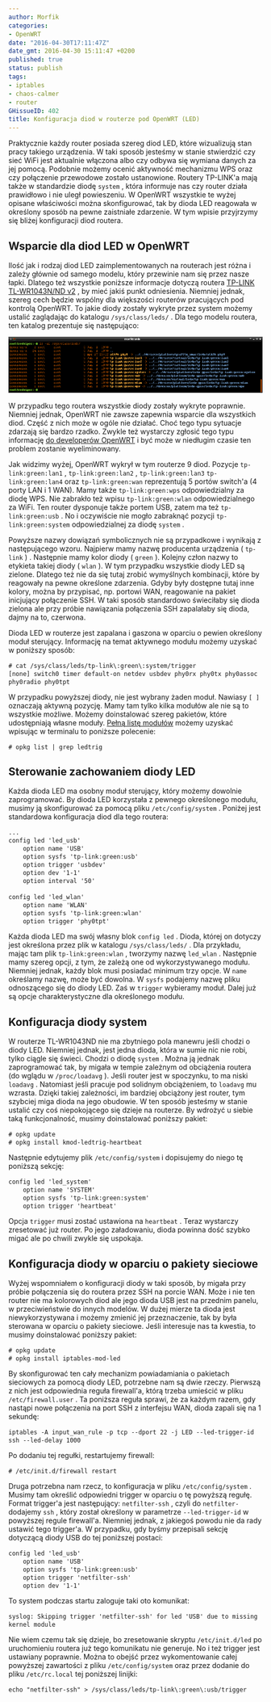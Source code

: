 ```yaml
---
author: Morfik
categories:
- OpenWRT
date: "2016-04-30T17:11:47Z"
date_gmt: 2016-04-30 15:11:47 +0200
published: true
status: publish
tags:
- iptables
- chaos-calmer
- router
GHissueID: 402
title: Konfiguracja diod w routerze pod OpenWRT (LED)
---
```


Praktycznie każdy router posiada szereg diod LED, które wizualizują stan pracy takiego urządzenia. W
taki sposób jesteśmy w stanie stwierdzić czy sieć WiFi jest aktualnie włączona albo czy odbywa się
wymiana danych za jej pomocą. Podobnie możemy ocenić aktywność mechanizmu WPS oraz czy połączenie
przewodowe zostało ustanowione. Routery TP-LINK'a mają także w standardzie diodę `system` , która
informuje nas czy router działa prawidłowo i nie uległ powieszeniu. W OpenWRT wszystkie te wyżej
opisane właściwości można skonfigurować, tak by dioda LED reagowała w określony sposób na pewne
zaistniałe zdarzenie. W tym wpisie przyjrzymy się bliżej konfiguracji diod routera.

<!--more-->
## Wsparcie dla diod LED w OpenWRT

Ilość jak i rodzaj diod LED zaimplementowanych na routerach jest różna i zależy głównie od samego
modelu, który przewinie nam się przez nasze łapki. Dlatego też wszystkie poniższe informacje dotyczą
routera [TP-LINK TL-WR1043N/ND v2](http://www.tp-link.com.pl/products/details/TL-WR1043ND.html) , by
mieć jakiś punkt odniesienia. Niemniej jednak, szereg cech będzie wspólny dla większości routerów
pracujących pod kontrolą OpenWRT. To jakie diody zostały wykryte przez system możemy ustalić
zaglądając do katalogu `/sys/class/leds/` . Dla tego modelu routera, ten katalog prezentuje się
następująco:

![](/img/2016/04/1.dioda-led-openwrt-router.png#huge)

W przypadku tego routera wszystkie diody zostały wykryte poprawnie. Niemniej jednak, OpenWRT nie
zawsze zapewnia wsparcie dla wszystkich diod. Część z nich może w ogóle nie działać. Choć tego typu
sytuacje zdarzają się bardzo rzadko. Zwykle też wystarczy zgłosić tego typu informację [do
developerów OpenWRT](https://dev.openwrt.org/) i być może w niedługim czasie ten problem zostanie
wyeliminowany.

Jak widzimy wyżej, OpenWRT wykrył w tym routerze 9 diod. Pozycje `tp-link:green:lan1` ,
`tp-link:green:lan2` , `tp-link:green:lan3` `tp-link:green:lan4` oraz `tp-link:green:wan`
reprezentują 5 portów switch'a (4 porty LAN i 1 WAN). Mamy także `tp-link:green:wps` odpowiedzialny
za diodę WPS. Nie zabrakło też wpisu `tp-link:green:wlan` odpowiedzialnego za WiFi. Ten router
dysponuje także portem USB, zatem ma też `tp-link:green:usb` . No i oczywiście nie mogło zabraknąć
pozycji `tp-link:green:system` odpowiedzialnej za diodę `system` .

Powyższe nazwy dowiązań symbolicznych nie są przypadkowe i wynikają z następującego wzoru. Najpierw
mamy nazwę producenta urządzenia ( `tp-link` ) . Następnie mamy kolor diody ( `green` ). Kolejny
człon nazwy to etykieta takiej diody ( `wlan` ). W tym przypadku wszystkie diody LED są zielone.
Dlatego też nie da się tutaj zrobić wymyślnych kombinacji, które by reagowały na pewne określone
zdarzenia. Gdyby były dostępne tutaj inne kolory, można by przypisać, np. portowi WAN, reagowanie na
pakiet inicjujący połączenie SSH. W taki sposób standardowo świeciłaby się dioda zielona ale przy
próbie nawiązania połączenia SSH zapalałaby się dioda, dajmy na to, czerwona.

Dioda LED w routerze jest zapalana i gaszona w oparciu o pewien określony moduł sterujący.
Informację na temat aktywnego modułu możemy uzyskać w poniższy sposób:

    # cat /sys/class/leds/tp-link\:green\:system/trigger
    [none] switch0 timer default-on netdev usbdev phy0rx phy0tx phy0assoc phy0radio phy0tpt

W przypadku powyższej diody, nie jest wybrany żaden moduł. Nawiasy `[ ]` oznaczają aktywną pozycję.
Mamy tam tylko kilka modułów ale nie są to wszystkie możliwe. Możemy doinstalować szereg pakietów,
które udostępniają własne moduły. [Pełną listę
modułów](https://wiki.openwrt.org/doc/uci/system#leds) możemy uzyskać wpisując w terminalu to
poniższe polecenie:

    # opkg list | grep ledtrig

## Sterowanie zachowaniem diody LED

Każda dioda LED ma osobny moduł sterujący, który możemy dowolnie zaprogramować. By dioda LED
korzystała z pewnego określonego modułu, musimy ją skonfigurować za pomocą pliku
`/etc/config/system` . Poniżej jest standardowa konfiguracja diod dla tego routera:

    ...
    config led 'led_usb'
        option name 'USB'
        option sysfs 'tp-link:green:usb'
        option trigger 'usbdev'
        option dev '1-1'
        option interval '50'

    config led 'led_wlan'
        option name 'WLAN'
        option sysfs 'tp-link:green:wlan'
        option trigger 'phy0tpt'

Każda dioda LED ma swój własny blok `config led` . Dioda, której on dotyczy jest określona przez
plik w katalogu `/sys/class/leds/` . Dla przykładu, mając tam plik `tp-link:green:wlan` , tworzymy
nazwę `led_wlan` . Następnie mamy szereg opcji, z tym, że zależą one od wykorzystywanego modułu.
Niemniej jednak, każdy blok musi posiadać minimum trzy opcje. W `name` określamy nazwę, może być
dowolna. W `sysfs` podajemy nazwę pliku odnoszącego się do diody LED. Zaś w `trigger` wybieramy
moduł. Dalej już są opcje charakterystyczne dla określonego modułu.

## Konfiguracja diody system

W routerze TL-WR1043ND nie ma zbytniego pola manewru jeśli chodzi o diody LED. Niemniej jednak, jest
jedna dioda, która w sumie nic nie robi, tylko ciągle się świeci. Chodzi o diodę `system` . Można ją
jednak zaprogramować tak, by migała w tempie zależnym od obciążenia routera (do wglądu w
`/proc/loadavg` ). Jeśli router jest w spoczynku, to ma niski `loadavg` . Natomiast jeśli pracuje
pod solidnym obciążeniem, to `loadavg` mu wzrasta. Dzięki takiej zależności, im bardziej obciążony
jest router, tym szybciej miga dioda na jego obudowie. W ten sposób jesteśmy w stanie ustalić czy
coś niepokojącego się dzieje na routerze. By wdrożyć u siebie taką funkcjonalność, musimy
doinstalować poniższy pakiet:

    # opkg update
    # opkg install kmod-ledtrig-heartbeat

Następnie edytujemy plik `/etc/config/system` i dopisujemy do niego tę poniższą sekcję:

    config led 'led_system'
        option name 'SYSTEM'
        option sysfs 'tp-link:green:system'
        option trigger 'heartbeat'

Opcja `trigger` musi zostać ustawiona na `heartbeat` . Teraz wystarczy zresetować już router. Po
jego załadowaniu, dioda powinna dość szybko migać ale po chwili zwykle się uspokaja.

## Konfiguracja diody w oparciu o pakiety sieciowe

Wyżej wspomniałem o konfiguracji diody w taki sposób, by migała przy próbie połączenia się do
routera przez SSH na porcie WAN. Może i nie ten router nie ma kolorowych diod ale jego dioda USB
jest na przednim panelu, w przeciwieństwie do innych modelów. W dużej mierze ta dioda jest
niewykorzystywana i możemy zmienić jej przeznaczenie, tak by była sterowana w oparciu o pakiety
sieciowe. Jeśli interesuje nas ta kwestia, to musimy doinstalować poniższy pakiet:

    # opkg update
    # opkg install iptables-mod-led

By skonfigurować ten cały mechanizm powiadamiania o pakietach sieciowych za pomocą diody LED,
potrzebne nam są dwie rzeczy. Pierwszą z nich jest odpowiednia reguła firewall'a, którą trzeba
umieścić w pliku `/etc/firewall.user` . Ta poniższa reguła sprawi, że za każdym razem, gdy nastąpi
nowe połączenia na port SSH z interfejsu WAN, dioda zapali się na 1 sekundę:

    iptables -A input_wan_rule -p tcp --dport 22 -j LED --led-trigger-id ssh --led-delay 1000

Po dodaniu tej regułki, restartujemy firewall:

    # /etc/init.d/firewall restart

Druga potrzebna nam rzecz, to konfiguracja w pliku `/etc/config/system` . Musimy tam określić
odpowiedni trigger w oparciu o tę powyższą regułę. Format trigger'a jest następujący:
`netfilter-ssh` , czyli do `netfilter-` dodajemy `ssh` , który został określony w parametrze
`--led-trigger-id` w powyższej regule firewall'a. Niemniej jednak, z jakiegoś powodu nie da rady
ustawić tego trigger'a. W przypadku, gdy byśmy przepisali sekcję dotyczącą diody USB do tej
poniższej postaci:

    config led 'led_usb'
        option name 'USB'
        option sysfs 'tp-link:green:usb'
        option trigger 'netfilter-ssh'
        option dev '1-1'

To system podczas startu zaloguje taki oto komunikat:

    syslog: Skipping trigger 'netfilter-ssh' for led 'USB' due to missing kernel module

Nie wiem czemu tak się dzieje, bo zresetowanie skryptu `/etc/init.d/led` po uruchomieniu routera już
tego komunikatu nie generuje. No i też trigger jest ustawiany poprawnie. Można to obejść przez
wykomentowanie całej powyższej zawartości z pliku `/etc/config/system` oraz przez dodanie do pliku
`/etc/rc.local` tej poniższej linijki:

    echo "netfilter-ssh" > /sys/class/leds/tp-link\:green\:usb/trigger
